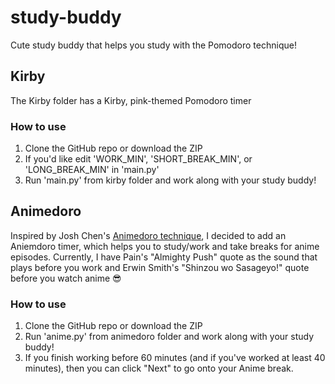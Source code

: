 # study-buddy
Cute study buddy that helps you study with the Pomodoro technique!

## Kirby
The Kirby folder has a Kirby, pink-themed Pomodoro timer

### How to use
1. Clone the GitHub repo or download the ZIP 
2. If you'd like edit 'WORK_MIN', 'SHORT_BREAK_MIN', or 'LONG_BREAK_MIN' in 'main.py'
3. Run 'main.py' from kirby folder and work along with your study buddy! 

## Animedoro
Inspired by Josh Chen's [Animedoro technique](https://www.youtube.com/watch?v=bUjGZJIgse0&t=117s&ab_channel=JoshChen), I decided to add an Aniemdoro timer, which helps you to study/work and take breaks for anime episodes. Currently, I have Pain's "Almighty Push" quote as the sound that plays before you work and Erwin Smith's "Shinzou wo Sasageyo!" quote before you watch anime 😎

### How to use
1. Clone the GitHub repo or download the ZIP 
2. Run 'anime.py' from animedoro folder and work along with your study buddy!
3. If you finish working before 60 minutes (and if you've worked at least 40 minutes), then you can click "Next" to go onto your Anime break. 
